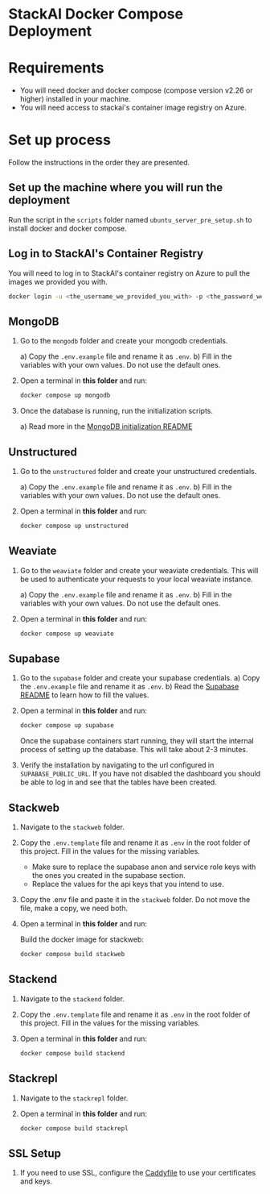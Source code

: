 
# StackAI Docker Compose Deployment

# Requirements

- You will need docker and docker compose (compose version v2.26 or higher) installed in your machine.
- You will need access to stackai's container image registry on Azure.

# Set up process

Follow the instructions in the order they are presented.

## Set up the machine where you will run the deployment

Run the script in the `scripts` folder named `ubuntu_server_pre_setup.sh` to install docker and docker compose.

## Log in to StackAI's Container Registry

You will need to log in to StackAI's container registry on Azure to pull the images we provided you with.

```bash
docker login -u <the_username_we_provided_you_with> -p <the_password_we_provided_you_with> stackai.azurecr.io
```

## MongoDB

1. Go to the `mongodb` folder and create your mongodb credentials.

    a) Copy the `.env.example` file and rename it as `.env`.
    b) Fill in the variables with your own values. Do not use the default ones.

2. Open a terminal in **this folder** and run:

    ```bash
    docker compose up mongodb
    ```

3. Once the database is running, run the initialization scripts.

    a) Read more in the [MongoDB initialization README](mongodb/initialization/README.md)

## Unstructured

1. Go to the `unstructured` folder and create your unstructured credentials.

    a) Copy the `.env.example` file and rename it as `.env`.
    b) Fill in the variables with your own values. Do not use the default ones.

2. Open a terminal in **this folder** and run:

    ```bash
    docker compose up unstructured
    ```

## Weaviate

1. Go to the `weaviate` folder and create your weaviate credentials. This will be used to authenticate your requests to your local weaviate instance.

    a) Copy the `.env.example` file and rename it as `.env`.
    b) Fill in the variables with your own values. Do not use the default ones.

2. Open a terminal in **this folder** and run:

    ```bash
    docker compose up weaviate
    ```

## Supabase

1. Go to the `supabase` folder and create your supabase credentials.
    a) Copy the `.env.example` file and rename it as `.env`.
    b) Read the [Supabase README](supabase/README.md) to learn how to fill the values.

2. Open a terminal in **this folder** and run:

    ```bash
    docker compose up supabase
    ```

    Once the supabase containers start running, they will start the internal process of setting up the database. This will take about 2-3 minutes.

3. Verify the installation by navigating to the url configured in `SUPABASE_PUBLIC_URL`. If you have not disabled the dashboard you should be able to log in and see that the tables have been created.

## Stackweb

1. Navigate to the `stackweb` folder.

2. Copy the `.env.template` file and rename it as `.env` in the root folder of this project. Fill in the values for the missing variables.
   - Make sure to replace the supabase anon and service role keys with the ones you created in the supabase section.
   - Replace the values for the api keys that you intend to use.

3. Copy the .env file and paste it in the `stackweb` folder. Do not move the file, make a copy, we need both.

4. Open a terminal in **this folder** and run:

    Build the docker image for stackweb:

    ```bash
    docker compose build stackweb
    ```

## Stackend

1. Navigate to the `stackend` folder.

2. Copy the `.env.template` file and rename it as `.env` in the root folder of this project. Fill in the values for the missing variables.

3. Open a terminal in **this folder** and run:

    ```bash
    docker compose build stackend
    ```

## Stackrepl

1. Navigate to the `stackrepl` folder.

2. Open a terminal in **this folder** and run:

    ```bash
    docker compose build stackrepl
    ```

## SSL Setup

1. If you need to use SSL, configure the [Caddyfile](./caddy/Caddyfile) to use your certificates and keys.
